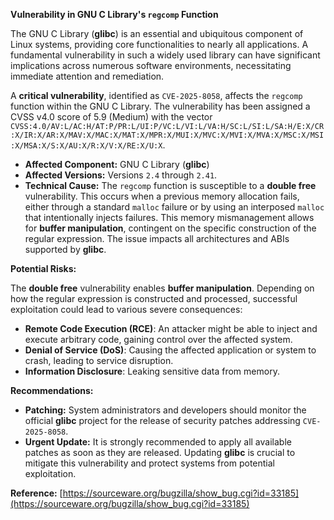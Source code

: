**Vulnerability in GNU C Library's `regcomp` Function**

The GNU C Library (**glibc**) is an essential and ubiquitous component of Linux systems, providing core functionalities to nearly all applications. A fundamental vulnerability in such a widely used library can have significant implications across numerous software environments, necessitating immediate attention and remediation.

A **critical vulnerability**, identified as `CVE-2025-8058`, affects the `regcomp` function within the GNU C Library. The vulnerability has been assigned a CVSS v4.0 score of 5.9 (Medium) with the vector `CVSS:4.0/AV:L/AC:H/AT:P/PR:L/UI:P/VC:L/VI:L/VA:H/SC:L/SI:L/SA:H/E:X/CR:X/IR:X/AR:X/MAV:X/MAC:X/MAT:X/MPR:X/MUI:X/MVC:X/MVI:X/MVA:X/MSC:X/MSI:X/MSA:X/S:X/AU:X/R:X/V:X/RE:X/U:X`.

*   **Affected Component:** GNU C Library (**glibc**)
*   **Affected Versions:** Versions `2.4` through `2.41`.
*   **Technical Cause:** The `regcomp` function is susceptible to a **double free** vulnerability. This occurs when a previous memory allocation fails, either through a standard `malloc` failure or by using an interposed `malloc` that intentionally injects failures. This memory mismanagement allows for **buffer manipulation**, contingent on the specific construction of the regular expression. The issue impacts all architectures and ABIs supported by **glibc**.

**Potential Risks:**

The **double free** vulnerability enables **buffer manipulation**. Depending on how the regular expression is constructed and processed, successful exploitation could lead to various severe consequences:

*   **Remote Code Execution (RCE)**: An attacker might be able to inject and execute arbitrary code, gaining control over the affected system.
*   **Denial of Service (DoS)**: Causing the affected application or system to crash, leading to service disruption.
*   **Information Disclosure**: Leaking sensitive data from memory.

**Recommendations:**

*   **Patching:** System administrators and developers should monitor the official **glibc** project for the release of security patches addressing `CVE-2025-8058`.
*   **Urgent Update:** It is strongly recommended to apply all available patches as soon as they are released. Updating **glibc** is crucial to mitigate this vulnerability and protect systems from potential exploitation.

**Reference:**
[https://sourceware.org/bugzilla/show_bug.cgi?id=33185](https://sourceware.org/bugzilla/show_bug.cgi?id=33185)